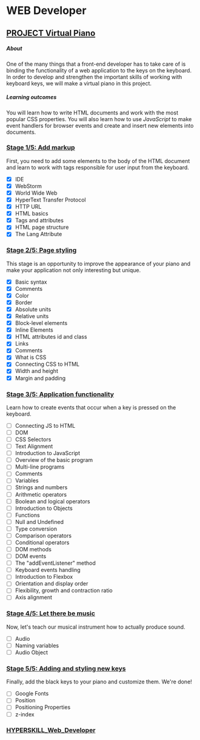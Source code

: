# WEB Developer

## [PROJECT Virtual Piano](https://github.com/kakanew/HYPERSKILL_Web_Developer/tree/master/PROJECT_Virtual_Piano)

##### About

One of the many things that a front-end developer has to take care of is binding the functionality of a web application to the keys on the keyboard. In order to develop and strengthen the important skills of working with keyboard keys, we will make a virtual piano in this project.

##### Learning outcomes

You will learn how to write HTML documents and work with the most popular CSS properties. You will also learn how to use *JavaScript* to make event handlers for browser events and create and insert new elements into documents.

### [Stage 1/5: Add markup](https://github.com/kakanew/HYPERSKILL_Web_Developer/tree/master/PROJECT_Virtual_Piano/Stage_1-5_Add_markup) 

First, you need to add some elements to the body of the HTML document and learn to work with tags responsible for user input from the keyboard.

- [x] IDE
- [x] WebStorm
- [x] World Wide Web
- [x] HyperText Transfer Protocol
- [x] HTTP URL
- [x] HTML basics
- [x] Tags and attributes
- [x] HTML page structure
- [x] The Lang Attribute

### [Stage 2/5: Page styling](https://github.com/kakanew/HYPERSKILL_Web_Developer/tree/master/PROJECT_Virtual_Piano/Stage_2-5_Page_styling) 

This stage is an opportunity to improve the appearance of your piano and make your application not only interesting but unique.

- [x] Basic syntax
- [x] Comments
- [x] Color
- [x] Border
- [x] Absolute units
- [x] Relative units
- [x] Block-level elements
- [x] Inline Elements
- [x] HTML attributes id and class
- [x] Links
- [x] Comments
- [x] What is CSS
- [x] Connecting CSS to HTML
- [x] Width and height
- [x] Margin and padding

### [Stage 3/5: Application functionality](https://github.com/kakanew/HYPERSKILL_Web_Developer/tree/master/PROJECT_Virtual_Piano/Stage_3_5_Application_functionality)

Learn how to create events that occur when a key is pressed on the keyboard.

- [ ] Connecting JS to HTML
- [ ] DOM
- [ ] CSS Selectors
- [ ] Text Alignment
- [ ] Introduction to JavaScript
- [ ] Overview of the basic program
- [ ] Multi-line programs
- [ ] Comments
- [ ] Variables
- [ ] Strings and numbers
- [ ] Arithmetic operators
- [ ] Boolean and logical operators
- [ ] Introduction to Objects
- [ ] Functions
- [ ] Null and Undefined
- [ ] Type conversion
- [ ] Comparison operators
- [ ] Conditional operators
- [ ] DOM methods
- [ ] DOM events
- [ ] The "addEventListener" method
- [ ] Keyboard events handling
- [ ] Introduction to Flexbox
- [ ] Orientation and display order
- [ ] Flexibility, growth and contraction ratio
- [ ] Axis alignment

### [Stage 4/5: Let there be music](https://github.com/kakanew/HYPERSKILL_Web_Developer/tree/master/PROJECT_Virtual_Piano/Stage_4_5_Let_there_be_music) 

Now, let's teach our musical instrument how to actually produce sound.

- [ ] Audio
- [ ] Naming variables
- [ ] Audio Object

### [Stage 5/5: Adding and styling new keys](https://github.com/kakanew/HYPERSKILL_Web_Developer/tree/master/PROJECT_Virtual_Piano/Stage_5_5_Adding_and_styling_new_keys)

Finally, add the black keys to your piano and customize them. We're done!

- [ ] Google Fonts
- [ ] Position
- [ ] Positioning Properties
- [ ] z-index

### [HYPERSKILL_Web_Developer](https://github.com/kakanew/HYPERSKILL_Web_Developer)